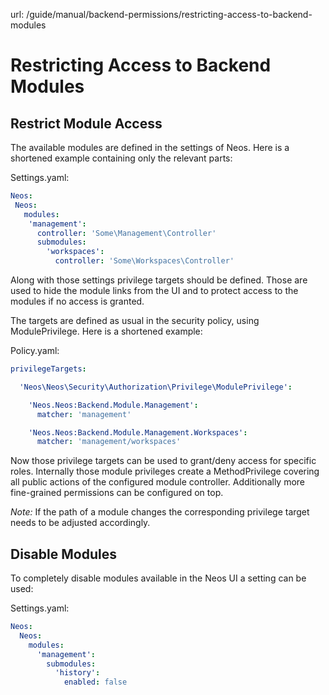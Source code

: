 url: /guide/manual/backend-permissions/restricting-access-to-backend-modules
# Restricting Access to Backend Modules

## Restrict Module Access

The available modules are defined in the settings of Neos. Here is a shortened example containing only the relevant parts:

Settings.yaml:
```yaml
Neos:
 Neos:
   modules:
    'management':
      controller: 'Some\Management\Controller'
      submodules:
        'workspaces':
          controller: 'Some\Workspaces\Controller'
```

Along with those settings privilege targets should be defined. Those are used to hide the module links from the UI and to protect access to the modules if no access is granted.

The targets are defined as usual in the security policy, using ModulePrivilege. Here is a shortened example:

Policy.yaml:
```yaml
privilegeTargets:

  'Neos\Neos\Security\Authorization\Privilege\ModulePrivilege':

    'Neos.Neos:Backend.Module.Management':
      matcher: 'management'

    'Neos.Neos:Backend.Module.Management.Workspaces':
      matcher: 'management/workspaces'
```

Now those privilege targets can be used to grant/deny access for specific roles. Internally those module privileges create a MethodPrivilege covering all public actions of the configured module controller. Additionally more fine-grained permissions can be configured on top.

_Note:_ If the path of a module changes the corresponding privilege target needs to be adjusted accordingly.

## Disable Modules

To completely disable modules available in the Neos UI a setting can be used:

Settings.yaml:
```yaml
Neos:
  Neos:
    modules:
      'management':
        submodules:
          'history':
            enabled: false
```